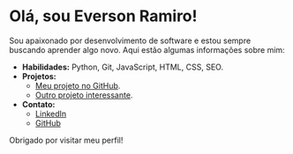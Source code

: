 # Olá, sou Everson Ramiro!

Sou apaixonado por desenvolvimento de software e estou sempre buscando aprender algo novo. Aqui estão algumas informações sobre mim:

- **Habilidades:** Python, Git, JavaScript, HTML, CSS, SEO.
- **Projetos:** 
  - [Meu projeto no GitHub](https://github.com/ers331/desafiodiopersonal).
  - [Outro projeto interessante](https://github.com/ers331/desafiodiopersonal).
- **Contato:**
  - [LinkedIn](https://www.linkedin.com/in/everson-ramiro-b7a8a52b6/)
  - [GitHub](https://github.com/ers331/)

Obrigado por visitar meu perfil!
